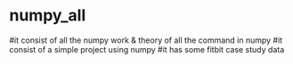 # numpy_all
#it consist of all the numpy work &amp; theory of all the command in numpy
#it consist of a simple project using numpy
#it has some fitbit case study data
